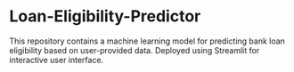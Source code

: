 # Loan-Eligibility-Predictor
This repository contains a machine learning model for predicting bank loan eligibility based on user-provided data. Deployed using Streamlit for interactive user interface.
